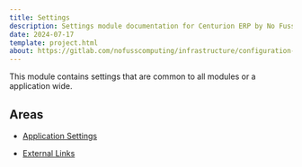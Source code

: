 ```yaml
---
title: Settings
description: Settings module documentation for Centurion ERP by No Fuss Computing
date: 2024-07-17
template: project.html
about: https://gitlab.com/nofusscomputing/infrastructure/configuration-management/centurion_erp
---
```


This module contains settings that are common to all modules or a application wide.


## Areas

- [Application Settings](./app_settings.md)

- [External Links](./external_links.md)
